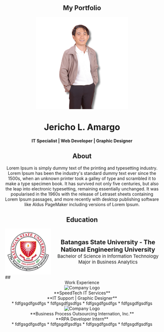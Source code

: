 ## <div align="center">My Portfolio</div>

<div align="center">
  <img src="image/profile.png" alt="Profile Picture" width="300" height="300">
</div>

# <div align="center">Jericho L. Amargo</div>

<div align="center">
  <strong>IT Specialist | Web Developer | Graphic Designer</strong>
</div>

## <div align="center">About</div>

<div align="center">
  Lorem Ipsum is simply dummy text of the printing and typesetting industry. Lorem Ipsum has been the industry's standard dummy text ever since the 1500s, when an unknown printer took a galley of type and scrambled it to make a type specimen book. It has survived not only five centuries, but also the leap into electronic typesetting, remaining essentially unchanged. It was popularised in the 1960s with the release of Letraset sheets containing Lorem Ipsum passages, and more recently with desktop publishing software like Aldus PageMaker including versions of Lorem Ipsum.
</div>

## <div align="center">Education</div>

<div align="center" style="display: flex; align-items: center; justify-content: center;">
  <img src="image/bsulogo.png" alt="University Logo" width="150" height="150" style="margin-right: 20px;">
  <div>
    <span style="font-size: 20px;"><strong>Batangas State University - The National Engineering University</strong></span>
    <br>
    <span style="font-size: 15px;">Bachelor of Science in Information Technology</span>
    <br>
    <span style="font-size: 15px;">Major in Business Analytics</span>
  </div>
</div>
## <div align="center">Work Experience</div>

<div align="center">
  <img src="pic2.png" alt="Company Logo">
  <br>
  **SpeedTech IT Services**
  <br>
  **IT Support | Graphic Designer**
  <br>
  * fdfgsgdfgsdfgs
  * fdfgsgdfgsdfgs
  * fdfgsgdfgsdfgs
  * fdfgsgdfgsdfgs
</div>

<div align="center">
  <img src="pic3.png" alt="Company Logo">
  <br>
  **Business Process Outsourcing Internation, Inc.**
  <br>
  **RPA Developer Intern**
  <br>
  * fdfgsgdfgsdfgs
  * fdfgsgdfgsdfgs
  * fdfgsgdfgsdfgs
  * fdfgsgdfgsdfgs
</div>
